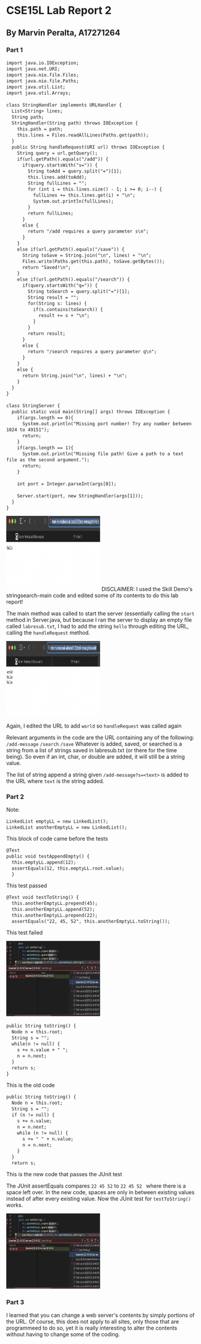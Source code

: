 # **CSE15L Lab Report 2**
## By Marvin Peralta, A17271264

### **Part 1**

```
import java.io.IOException;
import java.net.URI;
import java.nio.file.Files;
import java.nio.file.Paths;
import java.util.List;
import java.util.Arrays;

class StringHandler implements URLHandler {
  List<String> lines;
  String path;
  StringHandler(String path) throws IOException {
    this.path = path;
    this.lines = Files.readAllLines(Paths.get(path));
  }
  public String handleRequest(URI url) throws IOException {
    String query = url.getQuery();
    if(url.getPath().equals("/add")) {
      if(query.startsWith("s=")) {
        String toAdd = query.split("=")[1];
        this.lines.add(toAdd);
        String fullLines = "";
        for (int i = this.lines.size() - 1; i >= 0; i--) {
          fullLines += this.lines.get(i) + "\n";
          System.out.println(fullLines);
        }
        return fullLines;
      }
      else {
        return "/add requires a query parameter s\n";
      }
    }
    else if(url.getPath().equals("/save")) {
      String toSave = String.join("\n", lines) + "\n";
      Files.write(Paths.get(this.path), toSave.getBytes());
      return "Saved!\n";
    }
    else if(url.getPath().equals("/search")) {
      if(query.startsWith("q=")) {
        String toSearch = query.split("=")[1];
        String result = "";
        for(String s: lines) {
          if(s.contains(toSearch)) {
            result += s + "\n";
          }
        }
        return result;
      }
      else {
        return "/search requires a query parameter q\n";
      }
    }
    else {
      return String.join("\n", lines) + "\n";
    }
  }
}

class StringServer {
  public static void main(String[] args) throws IOException {
    if(args.length == 0){
      System.out.println("Missing port number! Try any number between 1024 to 49151");
      return;
    }
    if(args.length == 1){
      System.out.println("Missing file path! Give a path to a text file as the second argument.");
      return;
    }

    int port = Integer.parseInt(args[0]);

    Server.start(port, new StringHandler(args[1]));
  }
}
```

<img src="HelloMessage2.png" alt="HelloMessage" width="250" height="200">
DISCLAIMER: I used the Skill Demo's stringsearch-main code and edited some of its contents to do this lab report!

The main method was called to start the server (essentially calling the `start` method in Server.java, but because I ran the server to display an empty file called `labresub.txt`, I had to add the string `hello` through editing the URL, calling the `handleRequest` method.

<img src="WorldMessage2.png" alt="WorldMessage" width="250" height="200">

Again, I edited the URL to add `world` so `handleRequest` was called again

Relevant arguments in the code are the URL containing any of the following:
`/add-message`
`/search`
`/save`
Whatever is added, saved, or searched is a string from a list of strings saved in labresub.txt (or there for the time being). So even if an int, char, or double are added, it will still be a string value.

The list of string append a string given `/add-message?s=<text>` is added to the URL where `text` is the string added.


### **Part 2**

Note:
```
LinkedList emptyLL = new LinkedList();
LinkedList anotherEmptyLL = new LinkedList();

```
This block of code came before the tests

```
@Test
public void testAppendEmpty() {
  this.emptyLL.append(12);
  assertEquals(12, this.emptyLL.root.value);
  }
```
This test passed
```
@Test void testToString() {
  this.anotherEmptyLL.prepend(45);
  this.anotherEmptyLL.append(52);
  this.anotherEmptyLL.prepend(22);
  assertEquals("22, 45, 52", this.anotherEmptyLL.toString());
```
This test failed

<img src="JUnit_Tests2.png" alt="JUnitTests" width="250" height="200">

```
public String toString() {
  Node n = this.root;
  String s = "";
  while(n != null) {
    s += n.value + " ";
    n = n.next;
  }
  return s;
}
```
This is the old code
```
public String toString() {
  Node n = this.root;
  String s = "";
  if (n != null) {
    s += n.value;
    n = n.next;
    while (n != null) {
      s += " " + n.value;
      n = n.next;
    }
  }
  return s;
```
This is the new code that passes the JUnit test

The JUnit assertEquals compares `22 45 52` to `22 45 52 ` where there is a space left over. In the new code, spaces are only in between existing values instead of after every existing value. Now the JUnit test for `testToString()` works.

<img src="JUnit_Tests2.png" alt="JUnitTests" width="250" height="200">

### **Part 3**

I learned that you can change a web server's contents by simply portions of the URL. Of course, this does not apply to all sites, only those that are programmeed to do so, yet it is really interesting to alter the contents without having to change some of the coding.
